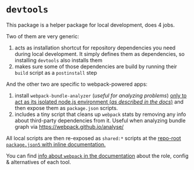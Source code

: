 # `devtools`

This package is a helper package for local development, does 4 jobs.

Two of them are very generic:

1. acts as installation shortcut for repository dependencies you need during
   local development. It simply defines them as dependencies, so installing
   `devtools` also installs them
2. makes sure some of those dependencies are build by running their `build`
   script as a `postinstall` step

And the other two are specific to webpack-powered apps:

1. install `webpack-bundle-analyzer` (_useful for analyzing problems_)
   [only to act as its isolated node.js environment (_as described in the docs_)](../../../docs/monorepo.md#but-how-multiple-nodejs)
   and then expose them as `package.json` scripts.
2. includes a tiny script that cleans up `webpack` stats by removing any info
   about third-party dependencies from it. Useful when analyzing bundle graph
   via https://webpack.github.io/analyse/

All local scripts are then re-exposed as `shared:*` scripts at the
[repo-root `package.json5` with inline documentation.](../../../package.json5)

You can find
[info about `webpack` in the documentation](../../../docs/tools-details.md#webpack-role)
about the role, config & alternatives of each tool.

